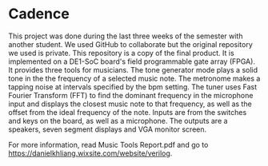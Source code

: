 # Cadence
This project was done during the last three weeks of the semester with another student. We used GitHub to collaborate but the original repository we used is private. This repository is a copy of the final product. It is implemented on a DE1-SoC board's field programmable gate array (FPGA). It provides three tools for musicians. The tone generator mode plays a solid tone in the the frequency of a selected music note. The metronome makes a tapping noise at intervals specified by the bpm setting. The tuner uses Fast Fourier Transform (FFT) to find the dominant frequency in the microphone input and displays the closest music note to that frequency, as well as the offset from the ideal frequency of the note. Inputs are from the switches and keys on the board, as well as a microphone. The outputs are a speakers, seven segment displays and VGA monitor screen.

For more information, read Music Tools Report.pdf and go to https://danielkhliang.wixsite.com/website/verilog.
